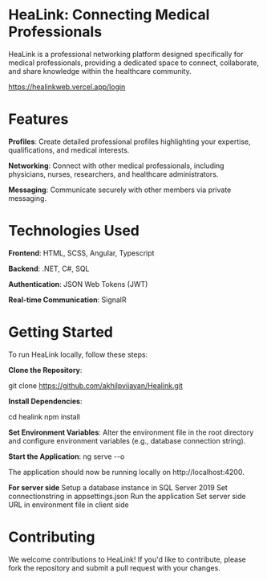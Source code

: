 # HeaLink: Connecting Medical Professionals

HeaLink is a professional networking platform designed specifically for medical professionals, providing a dedicated space to connect, collaborate, and share knowledge within the healthcare community.

https://healinkweb.vercel.app/login

# Features
**Profiles**: Create detailed professional profiles highlighting your expertise, qualifications, and medical interests.

**Networking**: Connect with other medical professionals, including physicians, nurses, researchers, and healthcare administrators.

**Messaging**: Communicate securely with other members via private messaging.

# Technologies Used

**Frontend**: HTML, SCSS, Angular, Typescript

**Backend**: .NET, C#, SQL

**Authentication**: JSON Web Tokens (JWT)

**Real-time Communication**: SignalR

# Getting Started
To run HeaLink locally, follow these steps:

**Clone the Repository**:

git clone https://github.com/akhilpvijayan/Healink.git

**Install Dependencies**:

cd healink
npm install

**Set Environment Variables**:
Alter the environment file in the root directory and configure environment variables (e.g., database connection string).

**Start the Application**:
ng serve --o

The application should now be running locally on http://localhost:4200.

**For server side**
Setup a database instance in SQL Server 2019
Set connectionstring in appsettings.json
Run the application
Set server side URL in environment file in client side

# Contributing
We welcome contributions to HeaLink! If you'd like to contribute, please fork the repository and submit a pull request with your changes.




